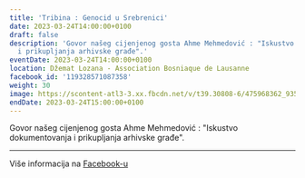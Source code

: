 ```yaml
---
title: 'Tribina : Genocid u Srebrenici'
date: 2023-03-24T14:00:00+0100
draft: false
description: 'Govor našeg cijenjenog gosta Ahme Mehmedović : "Iskustvo dokumentovanja
  i prikupljanja arhivske građe".'
eventDate: 2023-03-24T14:00:00+0100
location: Džemat Lozana - Association Bosniaque de Lausanne
facebook_id: '119328571087358'
weight: 30
image: https://scontent-atl3-3.xx.fbcdn.net/v/t39.30808-6/475968362_935496025377664_1254503329331924344_n.jpg?_nc_cat=109&ccb=1-7&_nc_sid=9e60e4&_nc_ohc=FzxTG9SkebcQ7kNvwGbP-D7&_nc_oc=AdmkaGp5u1cHqP2KpCo7pn6TIU6IcSJjhuPfJIpjCCbJ6K4gAuLpNXUdPsB3y00bcJA&_nc_zt=23&_nc_ht=scontent-atl3-3.xx&edm=ABTKTjYEAAAA&_nc_gid=09NMjOapIY-gCU3CFlNpUQ&oh=00_AfSY6yX6rXoHRKpLWvBylpxHcESZq1vxmeqRXDy7MfcQ5A&oe=687B8947
endDate: 2023-03-24T15:00:00+0100
---
```


Govor našeg cijenjenog gosta Ahme Mehmedović : "Iskustvo dokumentovanja i prikupljanja arhivske građe".

---

Više informacija na [Facebook-u](https://facebook.com/events/119328571087358)